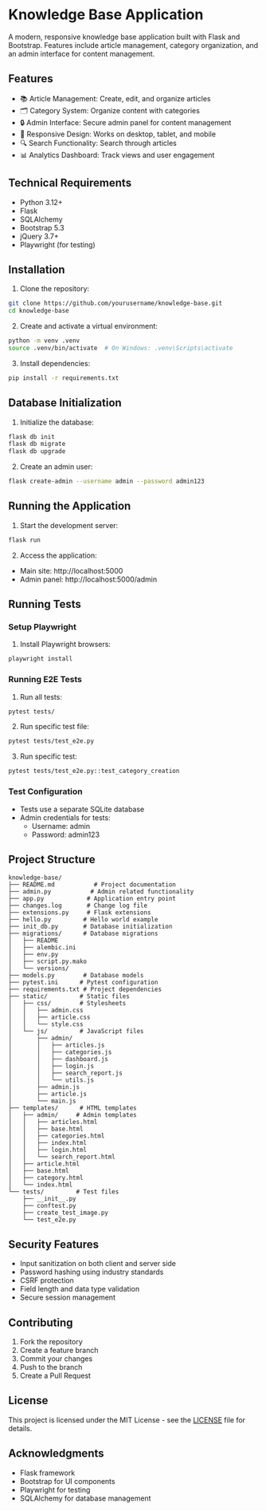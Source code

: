 # Knowledge Base Application

A modern, responsive knowledge base application built with Flask and Bootstrap. Features include article management, category organization, and an admin interface for content management.

## Features

- 📚 Article Management: Create, edit, and organize articles
- 🗂️ Category System: Organize content with categories
- 🔒 Admin Interface: Secure admin panel for content management
- 📱 Responsive Design: Works on desktop, tablet, and mobile
- 🔍 Search Functionality: Search through articles
- 📊 Analytics Dashboard: Track views and user engagement

## Technical Requirements

- Python 3.12+
- Flask
- SQLAlchemy
- Bootstrap 5.3
- jQuery 3.7+
- Playwright (for testing)

## Installation

1. Clone the repository:
```bash
git clone https://github.com/yourusername/knowledge-base.git
cd knowledge-base
```

2. Create and activate a virtual environment:
```bash
python -m venv .venv
source .venv/bin/activate  # On Windows: .venv\Scripts\activate
```

3. Install dependencies:
```bash
pip install -r requirements.txt
```

## Database Initialization

1. Initialize the database:
```bash
flask db init
flask db migrate
flask db upgrade
```

2. Create an admin user:
```bash
flask create-admin --username admin --password admin123
```

## Running the Application

1. Start the development server:
```bash
flask run
```

2. Access the application:
- Main site: http://localhost:5000
- Admin panel: http://localhost:5000/admin

## Running Tests

### Setup Playwright

1. Install Playwright browsers:
```bash
playwright install
```

### Running E2E Tests

1. Run all tests:
```bash
pytest tests/
```

2. Run specific test file:
```bash
pytest tests/test_e2e.py
```

3. Run specific test:
```bash
pytest tests/test_e2e.py::test_category_creation
```

### Test Configuration

- Tests use a separate SQLite database
- Admin credentials for tests:
  - Username: admin
  - Password: admin123

## Project Structure

```
knowledge-base/
├── README.md           # Project documentation
├── admin.py           # Admin related functionality
├── app.py            # Application entry point
├── changes.log       # Change log file
├── extensions.py     # Flask extensions
├── hello.py         # Hello world example
├── init_db.py       # Database initialization
├── migrations/      # Database migrations
│   ├── README
│   ├── alembic.ini
│   ├── env.py
│   ├── script.py.mako
│   └── versions/
├── models.py        # Database models
├── pytest.ini      # Pytest configuration
├── requirements.txt # Project dependencies
├── static/         # Static files
│   ├── css/        # Stylesheets
│   │   ├── admin.css
│   │   ├── article.css
│   │   └── style.css
│   └── js/         # JavaScript files
│       ├── admin/
│       │   ├── articles.js
│       │   ├── categories.js
│       │   ├── dashboard.js
│       │   ├── login.js
│       │   ├── search_report.js
│       │   └── utils.js
│       ├── admin.js
│       ├── article.js
│       └── main.js
├── templates/      # HTML templates
│   ├── admin/     # Admin templates
│   │   ├── articles.html
│   │   ├── base.html
│   │   ├── categories.html
│   │   ├── index.html
│   │   ├── login.html
│   │   └── search_report.html
│   ├── article.html
│   ├── base.html
│   ├── category.html
│   └── index.html
└── tests/         # Test files
    ├── __init__.py
    ├── conftest.py
    ├── create_test_image.py
    └── test_e2e.py
```

## Security Features

- Input sanitization on both client and server side
- Password hashing using industry standards
- CSRF protection
- Field length and data type validation
- Secure session management

## Contributing

1. Fork the repository
2. Create a feature branch
3. Commit your changes
4. Push to the branch
5. Create a Pull Request

## License

This project is licensed under the MIT License - see the [LICENSE](LICENSE) file for details.

## Acknowledgments

- Flask framework
- Bootstrap for UI components
- Playwright for testing
- SQLAlchemy for database management
